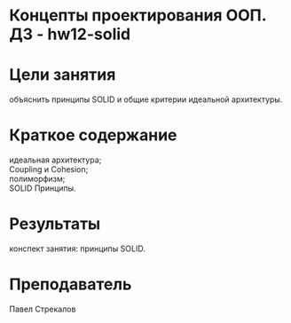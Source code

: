 # Концепты проектирования ООП. ДЗ - hw12-solid

# Цели занятия
объяснить принципы SOLID и общие критерии идеальной архитектуры.

# Краткое содержание
идеальная архитектура;<br/>
Coupling и Cohesion;<br/>
полиморфизм;<br/>
SOLID Принципы.

# Результаты
конспект занятия: принципы SOLID.

# Преподаватель
Павел Стрекалов
